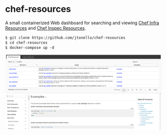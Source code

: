 # chef-resources
A small containerized Web dashboard for searching and viewing [Chef Infra Resources](https://docs.chef.io/resources) and [Chef Inspec Resources](https://docs.chef.io/inspec/resources).

```
$ git clone https://github.com/jtonello/chef-resources
$ cd chef-resources
$ docker-compose up -d
```
![chef-resources](chef-resources.png)
